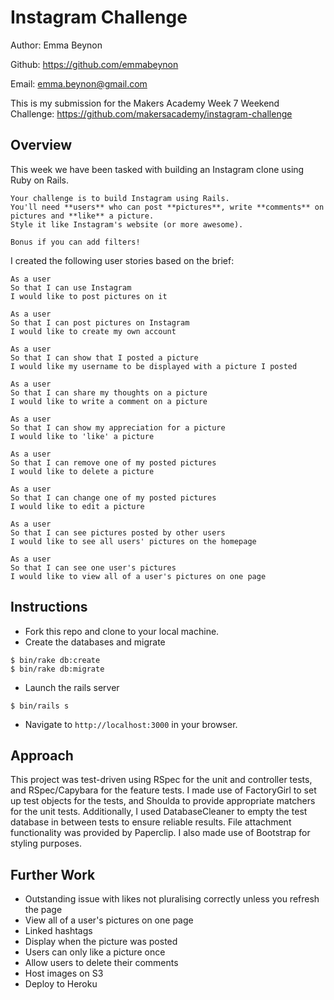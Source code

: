 Instagram Challenge
===================

Author: Emma Beynon

Github: https://github.com/emmabeynon

Email: emma.beynon@gmail.com


This is my submission for the Makers Academy Week 7 Weekend Challenge: https://github.com/makersacademy/instagram-challenge


Overview
---------

This week we have been tasked with building an Instagram clone using Ruby on Rails.
```
Your challenge is to build Instagram using Rails.
You'll need **users** who can post **pictures**, write **comments** on pictures and **like** a picture.
Style it like Instagram's website (or more awesome).

Bonus if you can add filters!
```

I created the following user stories based on the brief:

```
As a user
So that I can use Instagram
I would like to post pictures on it

As a user
So that I can post pictures on Instagram
I would like to create my own account

As a user
So that I can show that I posted a picture
I would like my username to be displayed with a picture I posted

As a user
So that I can share my thoughts on a picture
I would like to write a comment on a picture

As a user
So that I can show my appreciation for a picture
I would like to 'like' a picture

As a user
So that I can remove one of my posted pictures
I would like to delete a picture

As a user
So that I can change one of my posted pictures
I would like to edit a picture

As a user
So that I can see pictures posted by other users
I would like to see all users' pictures on the homepage

As a user
So that I can see one user's pictures
I would like to view all of a user's pictures on one page
```

Instructions
------------
* Fork this repo and clone to your local machine.
* Create the databases and migrate
```
$ bin/rake db:create
$ bin/rake db:migrate
```
* Launch the rails server
```
$ bin/rails s
```
* Navigate to `http://localhost:3000` in your browser.

Approach
---------
This project was test-driven using RSpec for the unit and controller tests, and RSpec/Capybara for the feature tests.  I made use of FactoryGirl to set up test objects for the tests, and Shoulda to provide appropriate matchers for the unit tests.  Additionally, I used DatabaseCleaner to empty the test database in between tests to ensure reliable results.  File attachment functionality was provided by Paperclip.  I also made use of Bootstrap for styling purposes.

Further Work
-------------
* Outstanding issue with likes not pluralising correctly unless you refresh the page
* View all of a user's pictures on one page
* Linked hashtags
* Display when the picture was posted
* Users can only like a picture once
* Allow users to delete their comments
* Host images on S3
* Deploy to Heroku
